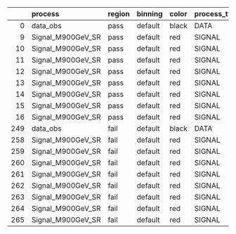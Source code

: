 |     | process           | region   | binning   | color   | process_type   |   scale | variation   | source_filename                                             | source_histname    | alias             | title           |   combine_idx |    lnN |   shapes | syst_type   | direction   | variation_alias   |
|----:|:------------------|:---------|:----------|:--------|:---------------|--------:|:------------|:------------------------------------------------------------|:-------------------|:------------------|:----------------|--------------:|-------:|---------:|:------------|:------------|:------------------|
|   0 | data_obs          | pass     | default   | black   | DATA           |       1 | nominal     | ./histograms_for_2DAlphabet_v11/EaDM_Cosmics_Data_SR.root   | hpass              | Cosmics_Data_SR   | Cosmics_Data_SR |           nan | nan    |      nan | nan         | nan         | nan               |
|   9 | Signal_M900GeV_SR | pass     | default   | red     | SIGNAL         |       1 | lumi        | ./histograms_for_2DAlphabet_v11/EaDM_Signal_M900GeV_SR.root | hpass              | Signal_M900GeV_SR | DM signal       |           nan |   1.05 |      nan | lnN         | nan         | nan               |
|  10 | Signal_M900GeV_SR | pass     | default   | red     | SIGNAL         |       1 | RNN         | ./histograms_for_2DAlphabet_v11/EaDM_Signal_M900GeV_SR.root | hpass_RNNsyst_up   | Signal_M900GeV_SR | DM signal       |           nan | nan    |        1 | shapes      | Up          | RNNsyst           |
|  11 | Signal_M900GeV_SR | pass     | default   | red     | SIGNAL         |       1 | RNN         | ./histograms_for_2DAlphabet_v11/EaDM_Signal_M900GeV_SR.root | hpass_RNNsyst_down | Signal_M900GeV_SR | DM signal       |           nan | nan    |        1 | shapes      | Down        | RNNsyst           |
|  12 | Signal_M900GeV_SR | pass     | default   | red     | SIGNAL         |       1 | pT          | ./histograms_for_2DAlphabet_v11/EaDM_Signal_M900GeV_SR.root | hpass_pTsyst_up    | Signal_M900GeV_SR | DM signal       |           nan | nan    |        1 | shapes      | Up          | pTsyst            |
|  13 | Signal_M900GeV_SR | pass     | default   | red     | SIGNAL         |       1 | pT          | ./histograms_for_2DAlphabet_v11/EaDM_Signal_M900GeV_SR.root | hpass_pTsyst_down  | Signal_M900GeV_SR | DM signal       |           nan | nan    |        1 | shapes      | Down        | pTsyst            |
|  14 | Signal_M900GeV_SR | pass     | default   | red     | SIGNAL         |       1 | t0          | ./histograms_for_2DAlphabet_v11/EaDM_Signal_M900GeV_SR.root | hpass_t0syst_up    | Signal_M900GeV_SR | DM signal       |           nan | nan    |        1 | shapes      | Up          | t0syst            |
|  15 | Signal_M900GeV_SR | pass     | default   | red     | SIGNAL         |       1 | t0          | ./histograms_for_2DAlphabet_v11/EaDM_Signal_M900GeV_SR.root | hpass_t0syst_down  | Signal_M900GeV_SR | DM signal       |           nan | nan    |        1 | shapes      | Down        | t0syst            |
|  16 | Signal_M900GeV_SR | pass     | default   | red     | SIGNAL         |       1 | nominal     | ./histograms_for_2DAlphabet_v11/EaDM_Signal_M900GeV_SR.root | hpass              | Signal_M900GeV_SR | DM signal       |           nan | nan    |      nan | nan         | nan         | nan               |
| 249 | data_obs          | fail     | default   | black   | DATA           |       1 | nominal     | ./histograms_for_2DAlphabet_v11/EaDM_Cosmics_Data_SR.root   | hfail              | Cosmics_Data_SR   | Cosmics_Data_SR |           nan | nan    |      nan | nan         | nan         | nan               |
| 258 | Signal_M900GeV_SR | fail     | default   | red     | SIGNAL         |       1 | lumi        | ./histograms_for_2DAlphabet_v11/EaDM_Signal_M900GeV_SR.root | hfail              | Signal_M900GeV_SR | DM signal       |           nan |   1.05 |      nan | lnN         | nan         | nan               |
| 259 | Signal_M900GeV_SR | fail     | default   | red     | SIGNAL         |       1 | RNN         | ./histograms_for_2DAlphabet_v11/EaDM_Signal_M900GeV_SR.root | hfail_RNNsyst_up   | Signal_M900GeV_SR | DM signal       |           nan | nan    |        1 | shapes      | Up          | RNNsyst           |
| 260 | Signal_M900GeV_SR | fail     | default   | red     | SIGNAL         |       1 | RNN         | ./histograms_for_2DAlphabet_v11/EaDM_Signal_M900GeV_SR.root | hfail_RNNsyst_down | Signal_M900GeV_SR | DM signal       |           nan | nan    |        1 | shapes      | Down        | RNNsyst           |
| 261 | Signal_M900GeV_SR | fail     | default   | red     | SIGNAL         |       1 | pT          | ./histograms_for_2DAlphabet_v11/EaDM_Signal_M900GeV_SR.root | hfail_pTsyst_up    | Signal_M900GeV_SR | DM signal       |           nan | nan    |        1 | shapes      | Up          | pTsyst            |
| 262 | Signal_M900GeV_SR | fail     | default   | red     | SIGNAL         |       1 | pT          | ./histograms_for_2DAlphabet_v11/EaDM_Signal_M900GeV_SR.root | hfail_pTsyst_down  | Signal_M900GeV_SR | DM signal       |           nan | nan    |        1 | shapes      | Down        | pTsyst            |
| 263 | Signal_M900GeV_SR | fail     | default   | red     | SIGNAL         |       1 | t0          | ./histograms_for_2DAlphabet_v11/EaDM_Signal_M900GeV_SR.root | hfail_t0syst_up    | Signal_M900GeV_SR | DM signal       |           nan | nan    |        1 | shapes      | Up          | t0syst            |
| 264 | Signal_M900GeV_SR | fail     | default   | red     | SIGNAL         |       1 | t0          | ./histograms_for_2DAlphabet_v11/EaDM_Signal_M900GeV_SR.root | hfail_t0syst_down  | Signal_M900GeV_SR | DM signal       |           nan | nan    |        1 | shapes      | Down        | t0syst            |
| 265 | Signal_M900GeV_SR | fail     | default   | red     | SIGNAL         |       1 | nominal     | ./histograms_for_2DAlphabet_v11/EaDM_Signal_M900GeV_SR.root | hfail              | Signal_M900GeV_SR | DM signal       |           nan | nan    |      nan | nan         | nan         | nan               |